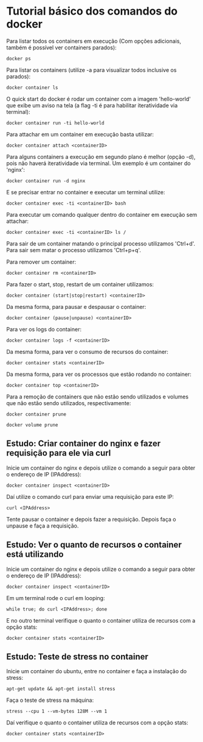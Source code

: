 # Tutorial básico dos comandos do docker

Para listar todos os containers em execução (Com opções adicionais, também é possível ver containers parados):

```
docker ps
```

Para listar os containers (utilize -a para visualizar todos inclusive os parados):

```
docker container ls
```

O quick start do docker é rodar um container com a imagem 'hello-world' que exibe um aviso na tela
(a flag -ti é para habilitar iteratividade via terminal):

```
docker container run -ti hello-world
```

Para attachar em um container em execução basta utilizar:

```
docker container attach <containerID>
```

Para alguns containers a execução em segundo plano é melhor (opção -d), pois não haverá iteratividade
via terminal. Um exemplo é um container do 'nginx':

```
docker container run -d nginx
```

E se precisar entrar no container e executar um terminal utilize:

```
docker container exec -ti <containerID> bash
```

Para executar um comando qualquer dentro do container em execução sem attachar:

```
docker container exec -ti <containerID> ls /
```

Para sair de um container matando o principal processo utilizamos 'Ctrl+d'. Para sair
sem matar o processo utilizamos 'Ctrl+p+q'.

Para remover um container:

```
docker container rm <containerID>
```

Para fazer o start, stop, restart de um container utilizamos:

```
docker container (start|stop|restart) <containerID>
```

Da mesma forma, para pausar e despausar o container:

```
docker container (pause|unpause) <containerID>
```

Para ver os logs do container:

```
docker container logs -f <containerID>
```

Da mesma forma, para ver o consumo de recursos do container:

```
docker container stats <containerID>
```

Da mesma forma, para ver os processos que estão rodando no container:

```
docker container top <containerID>
```

Para a remoção de containers que não estão sendo utilizados e volumes que não estão sendo utilizados, respectivamente:

```
docker container prune
```

```
docker volume prune
```

## Estudo: Criar container do nginx e fazer requisição para ele via curl

Inicie um container do nginx e depois utilize o comando a seguir para obter o endereço de IP (IPAddress):

```
docker container inspect <containerID>
```

Daí utilize o comando curl para enviar uma requisição para este IP:

```
curl <IPAddress>
```

Tente pausar o container e depois fazer a requisição. Depois faça o unpause e faça a requisição.

## Estudo: Ver o quanto de recursos o container está utilizando

Inicie um container do nginx e depois utilize o comando a seguir para obter o endereço de IP (IPAddress):

```
docker container inspect <containerID>
```

Em um terminal rode o curl em looping:

```
while true; do curl <IPAddress>; done
```

E no outro terminal verifique o quanto o container utiliza de recursos com a opção stats:

```
docker container stats <containerID>
```

## Estudo: Teste de stress no container

Inicie um container do ubuntu, entre no container e faça a instalação do stress:

```
apt-get update && apt-get install stress
```

Faça o teste de stress na máquina:

```
stress --cpu 1 --vm-bytes 128M --vm 1
```

Daí verifique o quanto o container utiliza de recursos com a opção stats:

```
docker container stats <containerID>
```
